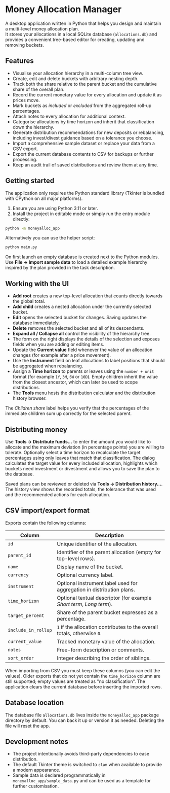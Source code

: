 # Money Allocation Manager

A desktop application written in Python that helps you design and maintain a multi-level money allocation plan.  
It stores your allocations in a local SQLite database (`allocations.db`) and provides a convenient tree-based editor for creating, updating and removing buckets.

## Features

- Visualise your allocation hierarchy in a multi-column tree view.
- Create, edit and delete buckets with arbitrary nesting depth.
- Track both the share relative to the parent bucket and the cumulative share of the overall plan.
- Record the current monetary value for every allocation and update it as prices move.
- Mark buckets as *included* or *excluded* from the aggregated roll-up percentages.
- Attach notes to every allocation for additional context.
- Categorise allocations by time horizon and inherit that classification down the hierarchy.
- Generate distribution recommendations for new deposits or rebalancing, including invest/divest guidance based on a tolerance you choose.
- Import a comprehensive sample dataset or replace your data from a CSV export.
- Export the current database contents to CSV for backups or further processing.
- Keep an audit trail of saved distributions and review them at any time.

## Getting started

The application only requires the Python standard library (Tkinter is bundled with CPython on all major platforms).

1. Ensure you are using Python 3.11 or later.
2. Install the project in editable mode or simply run the entry module directly:

```bash
python -m moneyalloc_app
```

Alternatively you can use the helper script:

```bash
python main.py
```

On first launch an empty database is created next to the Python modules. Use **File → Import sample data** to load a detailed example hierarchy inspired by the plan provided in the task description.

## Working with the UI

- **Add root** creates a new top-level allocation that counts directly towards the global total.
- **Add child** creates a nested allocation under the currently selected bucket.
- **Edit** opens the selected bucket for changes. Saving updates the database immediately.
- **Delete** removes the selected bucket and all of its descendants.
- **Expand all / Collapse all** control the visibility of the hierarchy tree.
- The form on the right displays the details of the selection and exposes fields when you are adding or editing items.
- Update the **Current value** field whenever the value of an allocation changes (for example after a price movement).
- Use the **Instrument** field on leaf allocations to label positions that should be aggregated when rebalancing.
- Assign a **Time horizon** to parents or leaves using the `number + unit` format (for example `1Y`, `3M`, `6W` or `10D`). Empty children inherit the value from the closest ancestor, which can later be used to scope distributions.
- The **Tools** menu hosts the distribution calculator and the distribution history browser.

The *Children share* label helps you verify that the percentages of the immediate children sum up correctly for the selected parent.

## Distributing money

Use **Tools → Distribute funds…** to enter the amount you would like to allocate and the maximum deviation (in percentage points) you are willing to tolerate. Optionally select a time horizon to recalculate the target percentages using only leaves that match that classification. The dialog calculates the target value for every included allocation, highlights which buckets need investment or divestment and allows you to save the plan to the database.

Saved plans can be reviewed or deleted via **Tools → Distribution history…**. The history view shows the recorded totals, the tolerance that was used and the recommended actions for each allocation.

## CSV import/export format

Exports contain the following columns:

| Column | Description |
| ------ | ----------- |
| `id` | Unique identifier of the allocation. |
| `parent_id` | Identifier of the parent allocation (empty for top-level rows). |
| `name` | Display name of the bucket. |
| `currency` | Optional currency label. |
| `instrument` | Optional instrument label used for aggregation in distribution plans. |
| `time_horizon` | Optional textual descriptor (for example *Short term*, *Long term*). |
| `target_percent` | Share of the parent bucket expressed as a percentage. |
| `include_in_rollup` | `1` if the allocation contributes to the overall totals, otherwise `0`. |
| `current_value` | Tracked monetary value of the allocation. |
| `notes` | Free-form description or comments. |
| `sort_order` | Integer describing the order of siblings. |

When importing from CSV you must keep these columns (you can edit the values). Older exports that do not yet contain the `time_horizon` column are still supported; empty values are treated as "no classification".
The application clears the current database before inserting the imported rows.

## Database location

The database file `allocations.db` lives inside the `moneyalloc_app` package directory by default. You can back it up or version it as needed. Deleting the file will reset the app.

## Development notes

- The project intentionally avoids third-party dependencies to ease distribution.
- The default Tkinter theme is switched to `clam` when available to provide a modern appearance.
- Sample data is declared programmatically in `moneyalloc_app/sample_data.py` and can be used as a template for further customisation.
